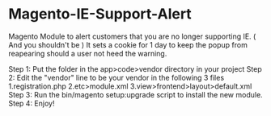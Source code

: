 # Magento-IE-Support-Alert
Magento Module to alert customers that you are no longer supporting IE. ( And you shouldn't be )
It sets a cookie for 1 day to keep the popup from reapearing should a user not heed the warning.

Step 1: Put the folder in the app>code>vendor directory in your project
Step 2: Edit the "vendor" line to be your vendor in the following 3 files 
    1.registration.php
    2.etc>module.xml
    3.view>frontend>layout>default.xml
Step 3: Run the bin/magento setup:upgrade script to install the new module.
Step 4: Enjoy!
